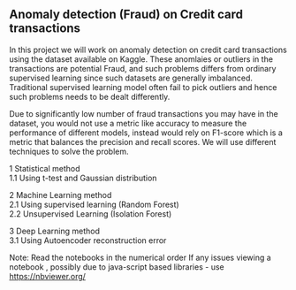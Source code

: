## Anomaly detection (Fraud) on Credit card transactions

In this project we will work on anomaly detection on credit card transactions using the dataset available on Kaggle. These anomlaies or outliers in the transactions are potential Fraud, and such problems differs from ordinary supervised learning since such datasets are generally imbalanced. Traditional supervised learning model often fail to pick outliers and hence such problems needs to be dealt differently.

Due to significantly low number of fraud transactions you may have in the dataset, you would not use a metric like accuracy to measure the performance of different models, instead would rely on F1-score which is a metric that balances the precision and recall scores. We will use different techniques to solve the problem.

1   Statistical method  
1.1 Using t-test and Gaussian distribution

2   Machine Learning method   
2.1 Using supervised learning (Random Forest)   
2.2 Unsupervised Learning (Isolation Forest)

3   Deep Learning method  
3.1 Using Autoencoder reconstruction error


Note: Read the notebooks in the numerical order
If any issues viewing a notebook , possibly due to java-script based libraries - use https://nbviewer.org/
